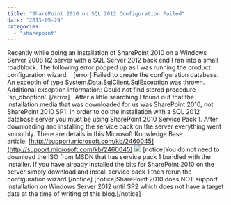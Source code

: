 ```yaml
---
title: "SharePoint 2010 on SQL 2012 Configuration Failed"
date: "2013-05-29"
categories: 
  - "sharepoint"
---
```


Recently while doing an installation of SharePoint 2010 on a Windows Server 2008 R2 server with a SQL Server 2012 back end I ran into a small roadblock. The following error popped up as I was running the product configuration wizard.   \[error\] Failed to create the configuration database. An exceptin of type System.Data.SqlClient.SqlException was thrown. Additional exception information: Could not find stored procedure 'sp\_dboption'. \[/error\]   After a little searching I found out that the installation media that was downloaded for us was SharePoint 2010, not SharePoint 2010 SP1. In order to do the installation with a SQL 2012 database server you must be using SharePoint 2010 Service Pack 1. After downloading and installing the service pack on the server everything went smoothly. There are details in this Microsoft Knowledge Base article: [http://support.microsoft.com/kb/2460045](http://support.microsoft.com/kb/2460045) ![](https://images.bradleyschacht.com/wp-content/uploads/2013/05/SP2010-Install-Error-Solved-By-SP1.png) \[notice\]You do not need to download the ISO from MSDN that has service pack 1 bundled with the installer. If you have already installed the bits for SharePoint 2010 on the server simply download and install service pack 1 then rerun the configuration wizard.\[/notice\] \[notice\]SharePoint 2010 does NOT support installation on Windows Server 2012 until SP2 which does not have a target date at the time of writing of this blog.\[/notice\]
